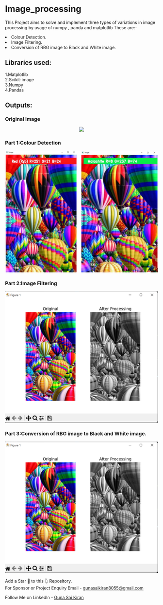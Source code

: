# Image_processing
This Project aims to solve and implement three types of variations in image processing by usage of numpy , panda and matplotlib
These are:-
<li>Colour Detection.</li>
<li>Image Filtering.</li>
<li>Conversion of RBG image to Black and White image.</li>



<h2>Libraries used:</h2>
1.Matplotlib<br>
2.Scikit-image<br>
3.Numpy<br>
4.Pandas<br>

<h2>Outputs:</h2>
<h3>Original Image</h3>
<p align="center">
  <img src="https://github.com/Gunasaikiran/Image-processing_using-python-libraries/blob/main/Orginal.png" >
</p>


<h3>Part 1:Colour Detection</h3>
<p align="center">
  <img src="https://github.com/Gunasaikiran/Image-processing_using-python-libraries/blob/main/part1.png" >
</p>



<h3>Part 2:Image Filtering</h3>
<p align="center">
  <img src="https://github.com/Gunasaikiran/Image-processing_using-python-libraries/blob/main/part3.png" >
</p>


<h3>Part 3:Conversion of RBG image to Black and White image.</h3>
<p align="center">
  <img src="https://github.com/Gunasaikiran/Image-processing_using-python-libraries/blob/main/part3.png" >
</p>


Add a Star 🌟 to this 👆 Repository.<br>
For Sponsor or Project Enquiry
Email - gunasaikiran8055@gmail.com

Follow Me on
LinkedIn - <a href="https://www.linkedin.com/in/guna-sai-kiran-b526a2220//">Guna Sai Kiran</a>

